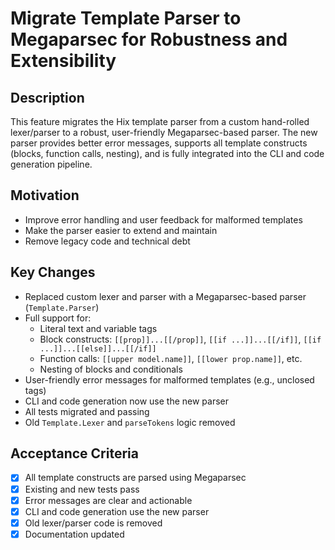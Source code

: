 # Migrate Template Parser to Megaparsec for Robustness and Extensibility

## Description
This feature migrates the Hix template parser from a custom hand-rolled lexer/parser to a robust, user-friendly Megaparsec-based parser. The new parser provides better error messages, supports all template constructs (blocks, function calls, nesting), and is fully integrated into the CLI and code generation pipeline.

## Motivation
- Improve error handling and user feedback for malformed templates
- Make the parser easier to extend and maintain
- Remove legacy code and technical debt

## Key Changes
- Replaced custom lexer and parser with a Megaparsec-based parser (`Template.Parser`)
- Full support for:
  - Literal text and variable tags
  - Block constructs: `[[prop]]...[[/prop]]`, `[[if ...]]...[[/if]]`, `[[if ...]]...[[else]]...[[/if]]`
  - Function calls: `[[upper model.name]]`, `[[lower prop.name]]`, etc.
  - Nesting of blocks and conditionals
- User-friendly error messages for malformed templates (e.g., unclosed tags)
- CLI and code generation now use the new parser
- All tests migrated and passing
- Old `Template.Lexer` and `parseTokens` logic removed

## Acceptance Criteria
- [x] All template constructs are parsed using Megaparsec
- [x] Existing and new tests pass
- [x] Error messages are clear and actionable
- [x] CLI and code generation use the new parser
- [x] Old lexer/parser code is removed
- [x] Documentation updated 